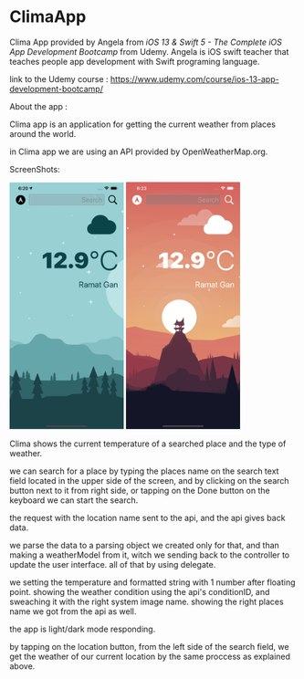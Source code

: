 # ClimaApp

 Clima App provided by Angela from *iOS 13 & Swift 5 - The Complete iOS App Development Bootcamp* from Udemy.
 Angela is iOS swift teacher that teaches people app development with Swift programing language.
 
 link to the Udemy course : https://www.udemy.com/course/ios-13-app-development-bootcamp/
 
 About the app :
 
 Clima app is an application for getting the current weather from places around the world.
 
 in Clima app we are using an API provided by OpenWeatherMap.org.
 
 ScreenShots:
 
 <img src=screenShots/climaLightMode.png width=200px> <img src=screenShots/climaDarkMode.png width=200px>
 
Clima shows the current temperature of a searched place and the type of weather.

we can search for a place by typing the places name on the search text field located in the upper side of the screen, and by clicking on the search button next to it from right side, or tapping on the Done button on the keyboard we can start the search.

the request with the location name sent to the api, and the api gives back data.

we parse the data to a parsing object we created only for that, and than making a weatherModel from it, witch we sending back to the controller to update the user interface. all of that by using delegate.

we setting the temperature and formatted string with 1 number after floating point.
showing the weather condition using the api's conditionID, and sweaching it with the right system image name.
showing the right places name we got from the api as well.

the app is light/dark mode responding.

by tapping on the location button, from the left side of the search field, we get the weather of our current location by the same proccess as explained above.
